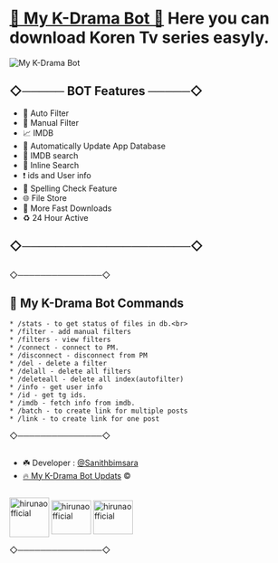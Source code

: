 # [🍿 My K-Drama Bot 🍿](https://t.me/myKdrama_bot) Here you can download Koren Tv series easyly.


![My K-Drama Bot](https://telegra.ph/file/ab4d0f4d603c5bb81ac1b.jpg)

## ◇───── BOT Features ─────◇

- 🎯 Auto Filter
- 🎲 Manual Filter
- 📈 IMDB
- 🔰 Automatically Update App Database
- 📱 IMDB search
- 🔎 Inline Search
- ❗️ ids and User info
- 💯 Spelling Check Feature
- 🌐 File Store
- 🚀 More Fast Downloads
- ♻️ 24 Hour Active

## ◇────────────────────◇
##
##
◇───────────────◇
## 👑 My K-Drama Bot Commands

```
* /stats - to get status of files in db.<br>
* /filter - add manual filters 
* /filters - view filters 
* /connect - connect to PM. 
* /disconnect - disconnect from PM 
* /del - delete a filter 
* /delall - delete all filters 
* /deleteall - delete all index(autofilter)
* /info - get user info 
* /id - get tg ids. 
* /imdb - fetch info from imdb. 
* /batch - to create link for multiple posts 
* /link - to create link for one post
```


◇───────────────◇
##
- ☘️ Developer : [@Sanithbimsara](https://t.me/Sanithbimsara)
- [🔥 My K-Drama Bot Updats](https://t.me/myKdrama_botupdats) ©️
##


<p align="left">
<a href="https://dev.to/sanithbimsara" target="blank"><img align="center" src="https://telegra.ph/file/e8aea8a7fec905c07749c.png" alt="hirunaofficial" height="70" width="70" /></a>
<a href="https://fb.com/sanith.bimsara.9" target="blank"><img align="center" src="https://raw.githubusercontent.com/rahuldkjain/github-profile-readme-generator/master/src/images/icons/Social/facebook.svg" alt="hirunaofficial" height="60" width="70" /></a>
<a href="https://instagram.com/sanith_b" target="blank"><img align="center" src="https://raw.githubusercontent.com/rahuldkjain/github-profile-readme-generator/master/src/images/icons/Social/instagram.svg" alt="hirunaofficial" height="60" width="70" /></a>
</p> 
◇───────────────◇
